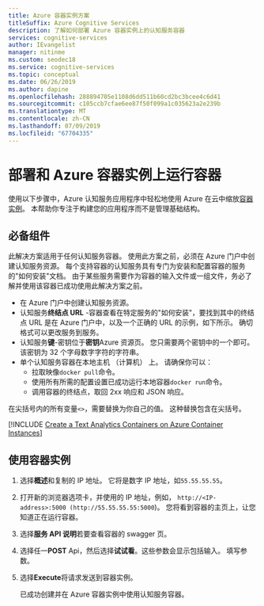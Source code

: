 ```yaml
---
title: Azure 容器实例方案
titleSuffix: Azure Cognitive Services
description: 了解如何部署 Azure 容器实例上的认知服务容器
services: cognitive-services
author: IEvangelist
manager: nitinme
ms.custom: seodec18
ms.service: cognitive-services
ms.topic: conceptual
ms.date: 06/26/2019
ms.author: dapine
ms.openlocfilehash: 288894705e1108d6dd511b60cd2bc3bcee4c6d41
ms.sourcegitcommit: c105ccb7cfae6ee87f50f099a1c035623a2e239b
ms.translationtype: MT
ms.contentlocale: zh-CN
ms.lasthandoff: 07/09/2019
ms.locfileid: "67704335"
---
```

# <a name="deploy-and-run-container-on-azure-container-instance"></a>部署和 Azure 容器实例上运行容器

使用以下步骤中，Azure 认知服务应用程序中轻松地使用 Azure 在云中缩放[容器实例](https://docs.microsoft.com/azure/container-instances/)。 本帮助你专注于构建您的应用程序而不是管理基础结构。

## <a name="prerequisites"></a>必备组件

此解决方案适用于任何认知服务容器。 使用此方案之前，必须在 Azure 门户中创建认知服务资源。 每个支持容器的认知服务具有专门为安装和配置容器的服务的"如何安装"文档。 由于某些服务需要作为容器的输入文件或一组文件，务必了解并使用该容器已成功使用此解决方案之前。

* 在 Azure 门户中创建认知服务资源。
* 认知服务**终结点 URL** -容器查看在特定服务的"如何安装"，要找到其中的终结点 URL 是在 Azure 门户中，以及一个正确的 URL 的示例，如下所示。 确切格式可以更改服务到服务。
* 认知服务**键**-密钥位于**密钥**Azure 资源页。 您只需要两个密钥中的一个即可。 该密钥为 32 个字母数字字符的字符串。
* 单个认知服务容器在本地主机 （计算机） 上。 请确保你可以：
  * 拉取映像`docker pull`命令。
  * 使用所有所需的配置设置已成功运行本地容器`docker run`命令。
  * 调用容器的终结点，取回 2xx 响应和 JSON 响应。

在尖括号内的所有变量`<>`，需要替换为你自己的值。 这种替换包含在尖括号。

[!INCLUDE [Create a Text Analytics Containers on Azure Container Instances](includes/create-container-instances-resource.md)]

## <a name="use-the-container-instance"></a>使用容器实例

1. 选择**概述**和复制的 IP 地址。 它将是数字 IP 地址，如`55.55.55.55`。
1. 打开新的浏览器选项卡，并使用的 IP 地址，例如， `http://<IP-address>:5000 (http://55.55.55.55:5000`)。 您将看到容器的主页上，让您知道正在运行容器。

1. 选择**服务 API 说明**若要查看容器的 swagger 页。

1. 选择任一**POST** Api，然后选择**试试看**。这些参数会显示包括输入。 填写参数。

1. 选择**Execute**将请求发送到容器实例。

    已成功创建并在 Azure 容器实例中使用认知服务容器。
